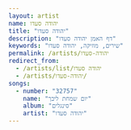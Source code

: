 ```yaml
---
layout: artist
name: יהודה סעדו
title: "יהודה סעדו"
description: "דף האמן יהודה סעדו"
keywords: "שירים, מוזיקה, יהודה סעדו"
permalink: /artists/יהודה-סעדו
redirect_from:
  - /artists/list/יהודה סעדו
  - /artists/יהודה-סעדו/
songs:
  - number: "32757"
    name: "יום שמחת ליבך"
    album: "סינגלים"
    artist: "יהודה סעדו"
---
```

